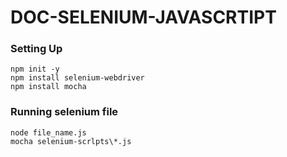 # DOC-SELENIUM-JAVASCRTIPT

### Setting Up
```
npm init -y 
npm install selenium-webdriver
npm install mocha
```

### Running selenium file
```
node file_name.js
mocha selenium-scrlpts\*.js
```
